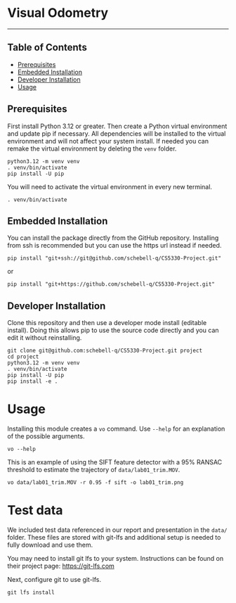 # Visual Odometry

-----

## Table of Contents

- [Prerequisites](#prerequisites)
- [Embedded Installation](#embedded-installation)
- [Developer Installation](#developer-installation)
- [Usage](#usage)

## Prerequisites

First install Python 3.12 or greater. Then create a Python virtual environment and update pip if necessary. All 
dependencies will be installed to the virtual environment and will not affect your system install. If needed you can 
remake the virtual environment by deleting the `venv` folder.

```console
python3.12 -m venv venv
. venv/bin/activate
pip install -U pip
```

You will need to activate the virtual environment in every new terminal.

```console
. venv/bin/activate
```

## Embedded Installation

You can install the package directly from the GitHub repository. Installing from ssh is recommended but you can use the
https url instead if needed.

```console
pip install "git+ssh://git@github.com/schebell-q/CS5330-Project.git"
```

or

```console
pip install "git+https://github.com/schebell-q/CS5330-Project.git"
```

## Developer Installation

Clone this repository and then use a developer mode install (editable install). Doing this allows pip to use the source
code directly and you can edit it without reinstalling.

```console
git clone git@github.com:schebell-q/CS5330-Project.git project
cd project
python3.12 -m venv venv
. venv/bin/activate
pip install -U pip
pip install -e .
```

# Usage
Installing this module creates a `vo` command. Use `--help` for an explanation of the possible arguments.

```console
vo --help
```

This is an example of using the SIFT feature detector with a 95% RANSAC threshold to estimate the trajectory of `data/lab01_trim.MOV`.

```console
vo data/lab01_trim.MOV -r 0.95 -f sift -o lab01_trim.png
```

# Test data
We included test data referenced in our report and presentation in the `data/` folder. These files are stored with git-lfs and additional setup is needed to fully download and use them.

You may need to install git lfs to your system. Instructions can be found on their project page: https://git-lfs.com

Next, configure git to use git-lfs.

```console
git lfs install
```

